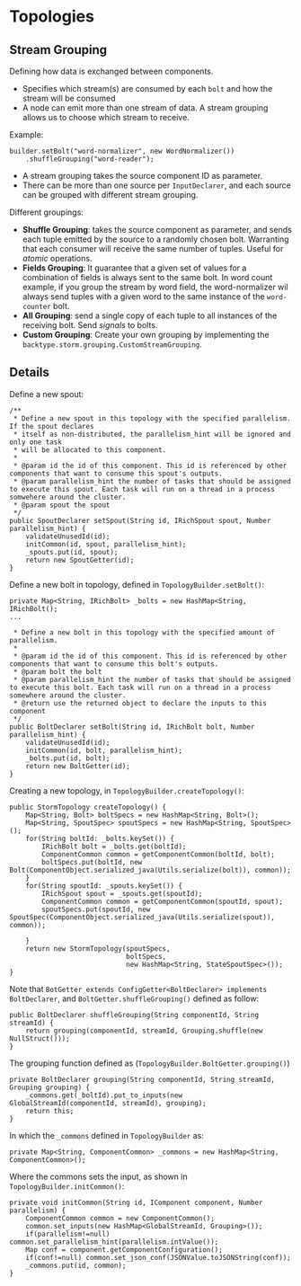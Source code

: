 Topologies
==========
Stream Grouping
---------------
Defining how data is exchanged between components.
* Specifies which stream(s) are consumed by each `bolt` and how the stream
  will be consumed
* A node can emit more than one stream of data. A stream grouping allows
  us to choose which stream to receive.

Example:

    builder.setBolt("word-normalizer", new WordNormalizer())
        .shuffleGrouping("word-reader");

* A stream grouping takes the source component ID as parameter.
* There can be more than one source per `InputDeclarer`, and each source
  can be grouped with different stream grouping.

Different groupings:
* **Shuffle Grouping**: takes the source component as parameter, and sends
  each tuple emitted by the source to a randomly chosen bolt. Warranting
  that each consumer will receive the same number of tuples. Useful for
  *atomic* operations.
* **Fields Grouping**: It guarantee that a given set of values for a
  combination of fields is always  sent to the same bolt. In word count
  example, if you group the stream by word field, the word-normalizer wil
  always send tuples with a given word to the same instance of the
  `word-counter` bolt.
* **All Grouping**: send a single copy of each tuple to all instances of
  the receiving bolt. Send *signals* to bolts.
* **Custom Grouping**: Create your own grouping by implementing the
  `backtype.storm.grouping.CustomStreamGrouping`.


Details
-------
Define a new spout:


    /**
     * Define a new spout in this topology with the specified parallelism. If the spout declares
     * itself as non-distributed, the parallelism_hint will be ignored and only one task
     * will be allocated to this component.
     *
     * @param id the id of this component. This id is referenced by other components that want to consume this spout's outputs.
     * @param parallelism_hint the number of tasks that should be assigned to execute this spout. Each task will run on a thread in a process somwehere around the cluster.
     * @param spout the spout
     */
    public SpoutDeclarer setSpout(String id, IRichSpout spout, Number parallelism_hint) {
        validateUnusedId(id);
        initCommon(id, spout, parallelism_hint);
        _spouts.put(id, spout);
        return new SpoutGetter(id);
    }

Define a new bolt in topology, defined in `TopologyBuilder.setBolt()`:

    private Map<String, IRichBolt> _bolts = new HashMap<String, IRichBolt();
    ...

     * Define a new bolt in this topology with the specified amount of parallelism.
     *
     * @param id the id of this component. This id is referenced by other components that want to consume this bolt's outputs.
     * @param bolt the bolt
     * @param parallelism_hint the number of tasks that should be assigned to execute this bolt. Each task will run on a thread in a process somewhere around the cluster.
     * @return use the returned object to declare the inputs to this component
     */
    public BoltDeclarer setBolt(String id, IRichBolt bolt, Number parallelism_hint) {
        validateUnusedId(id);
        initCommon(id, bolt, parallelism_hint);
        _bolts.put(id, bolt);
        return new BoltGetter(id);
    }

Creating a new topology, in `TopologyBuilder.createTopology()`:


    public StormTopology createTopology() {
        Map<String, Bolt> boltSpecs = new HashMap<String, Bolt>();
        Map<String, SpoutSpec> spoutSpecs = new HashMap<String, SpoutSpec>();
        for(String boltId: _bolts.keySet()) {
            IRichBolt bolt = _bolts.get(boltId);
            ComponentCommon common = getComponentCommon(boltId, bolt);
            boltSpecs.put(boltId, new Bolt(ComponentObject.serialized_java(Utils.serialize(bolt)), common));
        }
        for(String spoutId: _spouts.keySet()) {
            IRichSpout spout = _spouts.get(spoutId);
            ComponentCommon common = getComponentCommon(spoutId, spout);
            spoutSpecs.put(spoutId, new SpoutSpec(ComponentObject.serialized_java(Utils.serialize(spout)), common));
            
        }
        return new StormTopology(spoutSpecs,
                                 boltSpecs,
                                 new HashMap<String, StateSpoutSpec>());
    }

Note that `BotGetter extends ConfigGetter<BoltDeclarer> implements
BoltDeclarer`, and `BoltGetter.shuffleGrouping()` defined as follow:


    public BoltDeclarer shuffleGrouping(String componentId, String streamId) {
        return grouping(componentId, streamId, Grouping.shuffle(new NullStruct()));
    }


The grouping function defined as (`TopologyBuilder.BoltGetter.grouping()`)

    private BoltDeclarer grouping(String componentId, String streamId, Grouping grouping) {
        _commons.get(_boltId).put_to_inputs(new GlobalStreamId(componentId, streamId), grouping);
        return this;
    }

In which the `_commons` defined in `TopologyBuilder` as:
    
    private Map<String, ComponentCommon> _commons = new HashMap<String, ComponentCommon>();

Where the commons sets the input, as shown in
`TopologyBuilder.initCommon()`:

    private void initCommon(String id, IComponent component, Number parallelism) {
        ComponentCommon common = new ComponentCommon();
        common.set_inputs(new HashMap<GlobalStreamId, Grouping>());
        if(parallelism!=null) common.set_parallelism_hint(parallelism.intValue());
        Map conf = component.getComponentConfiguration();
        if(conf!=null) common.set_json_conf(JSONValue.toJSONString(conf));
        _commons.put(id, common);
    }
